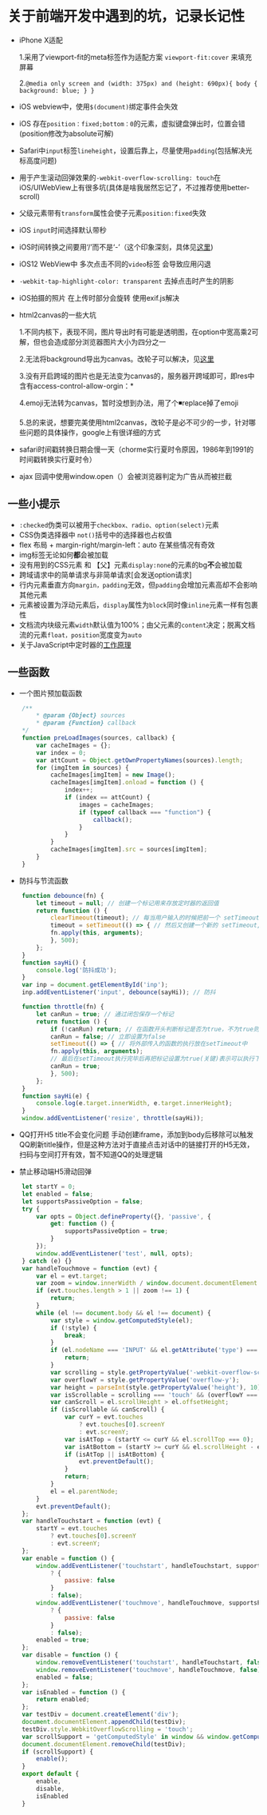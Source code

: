 # 关于前端开发中遇到的坑，记录长记性

* iPhone X适配

    1.采用了viewport-fit的meta标签作为适配方案 ```viewport-fit:cover``` 来填充屏幕

    2.```@media only screen and (width: 375px) and (height: 690px){
            body {
                background: blue;
                }
        }```

* iOS webview中，使用```$(document)```绑定事件会失效

* iOS 存在```position：fixed;bottom：0```的元素，虚拟键盘弹出时，位置会错(position修改为absolute可解)

* Safari中```input```标签```lineheight```，设置后靠上，尽量使用```padding```(包括解决光标高度问题)

* 用于产生滚动回弹效果的```-webkit-overflow-scrolling: touch```在iOS/UIWebView上有很多坑(具体是啥我居然忘记了，不过推荐使用better-scroll)

* 父级元素带有```transform```属性会使子元素```position:fixed```失效

* iOS ```input```时间选择默认带秒

* iOS时间转换之间要用‘/’而不是‘-’（这个印象深刻，具体见[这里](https://blog.csdn.net/qq_36850813/article/details/80003654))

* iOS12 WebView中 多次点击不同的```video```标签 会导致应用闪退

* ```-webkit-tap-highlight-color: transparent``` 去掉点击时产生的阴影

* iOS拍摄的照片 在上传时部分会旋转 使用exif.js解决

* html2canvas的一些大坑

    1.不同内核下，表现不同，图片导出时有可能是透明图，在option中宽高乘2可解，但也会造成部分浏览器图片大小为四分之一

    2.无法将background导出为canvas。改轮子可以解决，见[这里](https://github.com/niklasvh/html2canvas/issues/265)

    3.没有开启跨域的图片也是无法变为canvas的，服务器开跨域即可，即res中含有access-control-allow-orgin：*

    4.emoji无法转为canvas，暂时没想到办法，用了个◾️replace掉了emoji

    5.总的来说，想要完美使用html2canvas，改轮子是必不可少的一步，针对哪些问题的具体操作，google上有很详细的方式

* safari时间戳转换日期会慢一天（chorme实行夏时令原因，1986年到1991的时间戳转换实行夏时令）
* ajax 回调中使用window.open（）会被浏览器判定为广告从而被拦截

## 一些小提示

* ```:checked```伪类可以被用于```checkbox、radio、option(select)```元素
* CSS伪类选择器中 ```not()```括号中的选择器也占权值
* flex 布局 + margin-right/margin-left：auto 在某些情况有奇效
* img标签无论如何**都**会被加载
* 没有用到的CSS元素 和 【父】元素```display:none```的元素的bg**不**会被加载
* 跨域请求中的简单请求与非简单请求[会发送option请求]
* 行内元素垂直方向```margin，padding```无效，但```padding```会增加元素高却不会影响其他元素
* 元素被设置为浮动元素后，```display```属性为```block```同时像```inline```元素一样有包裹性
* 文档流内块级元素```width```默认值为100%；由父元素的```content```决定；脱离文档流的元素```float，position```宽度变为```auto```
* 关于JavaScript中定时器的[工作原理](https://johnresig.com/blog/how-javascript-timers-work/#postcomment)

## 一些函数

* 一个图片预加载函数
```js
    /**
        * @param {Object} sources
        * @param {Function} callback
    */
    function preLoadImages(sources, callback) {
        var cacheImages = {};
        var index = 0;
        var attCount = Object.getOwnPropertyNames(sources).length;
        for (imgItem in sources) {
            cacheImages[imgItem] = new Image();
            cacheImages[imgItem].onload = function () {
                index++;
                if (index == attCount) {
                    images = cacheImages;
                    if (typeof callback === "function") {
                        callback();
                    }
                }
            }
            cacheImages[imgItem].src = sources[imgItem];
        }
    }
```

* 防抖与节流函数
```js
    function debounce(fn) {
        let timeout = null; // 创建一个标记用来存放定时器的返回值
        return function () {
            clearTimeout(timeout); // 每当用户输入的时候把前一个 setTimeout clear 掉
            timeout = setTimeout(() => { // 然后又创建一个新的 setTimeout, 这样就能保证输入字符后的 interval 间隔内如果还有字符输入的话，就不会执行 fn 函数
            fn.apply(this, arguments);
            }, 500);
        };
    }
    function sayHi() {
        console.log('防抖成功');
    }
    var inp = document.getElementById('inp');
    inp.addEventListener('input', debounce(sayHi)); // 防抖

    function throttle(fn) {
        let canRun = true; // 通过闭包保存一个标记
        return function () {
            if (!canRun) return; // 在函数开头判断标记是否为true，不为true则return
            canRun = false; // 立即设置为false
            setTimeout(() => { // 将外部传入的函数的执行放在setTimeout中
            fn.apply(this, arguments);
            // 最后在setTimeout执行完毕后再把标记设置为true(关键)表示可以执行下一次循环了。当定时器没有执行的时候标记永远是false，在开头被return掉
            canRun = true;
            }, 500);
        };
    }
    function sayHi(e) {
        console.log(e.target.innerWidth, e.target.innerHeight);
    }
    window.addEventListener('resize', throttle(sayHi));
```


* QQ打开H5 title不会变化问题
    手动创建iframe，添加到body后移除可以触发QQ刷新title操作，但是这种方法对于直接点击对话中的链接打开的H5无效，扫码与空间打开有效，暂不知道QQ的处理逻辑

* 禁止移动端H5滑动回弹
```js
    let startY = 0;
    let enabled = false;
    let supportsPassiveOption = false;
    try {
        var opts = Object.defineProperty({}, 'passive', {
            get: function () {
                supportsPassiveOption = true;
            }
        });
        window.addEventListener('test', null, opts);
    } catch (e) {}
    var handleTouchmove = function (evt) {
        var el = evt.target;
        var zoom = window.innerWidth / window.document.documentElement.clientWidth;
        if (evt.touches.length > 1 || zoom !== 1) {
            return;
        }
        while (el !== document.body && el !== document) {
            var style = window.getComputedStyle(el);
            if (!style) {
                break;
            }
            if (el.nodeName === 'INPUT' && el.getAttribute('type') === 'range') {
                return;
            }
            var scrolling = style.getPropertyValue('-webkit-overflow-scrolling');
            var overflowY = style.getPropertyValue('overflow-y');
            var height = parseInt(style.getPropertyValue('height'), 10);
            var isScrollable = scrolling === 'touch' && (overflowY === 'auto' || overflowY === 'scroll');
            var canScroll = el.scrollHeight > el.offsetHeight;
            if (isScrollable && canScroll) {
                var curY = evt.touches
                    ? evt.touches[0].screenY
                    : evt.screenY;
                var isAtTop = (startY <= curY && el.scrollTop === 0);
                var isAtBottom = (startY >= curY && el.scrollHeight - el.scrollTop === height);
                if (isAtTop || isAtBottom) {
                    evt.preventDefault();
                }
                return;
            }
            el = el.parentNode;
        }
        evt.preventDefault();
    };
    var handleTouchstart = function (evt) {
        startY = evt.touches
            ? evt.touches[0].screenY
            : evt.screenY;
    };
    var enable = function () {
        window.addEventListener('touchstart', handleTouchstart, supportsPassiveOption
            ? {
                passive: false
            }
            : false);
        window.addEventListener('touchmove', handleTouchmove, supportsPassiveOption
            ? {
                passive: false
            }
            : false);
        enabled = true;
    };
    var disable = function () {
        window.removeEventListener('touchstart', handleTouchstart, false);
        window.removeEventListener('touchmove', handleTouchmove, false);
        enabled = false;
    };
    var isEnabled = function () {
        return enabled;
    };
    var testDiv = document.createElement('div');
    document.documentElement.appendChild(testDiv);
    testDiv.style.WebkitOverflowScrolling = 'touch';
    var scrollSupport = 'getComputedStyle' in window && window.getComputedStyle(testDiv)['-webkit-overflow-scrolling'] === 'touch';
    document.documentElement.removeChild(testDiv);
    if (scrollSupport) {
        enable();
    }
    export default {
        enable,
        disable,
        isEnabled
    }
```
